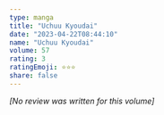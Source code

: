 ```yaml
---
type: manga
title: "Uchuu Kyoudai"
date: "2023-04-22T08:44:10"
name: "Uchuu Kyoudai"
volume: 57
rating: 3
ratingEmoji: ⭐️⭐️⭐️
share: false
---
```


*[No review was written for this volume]*
